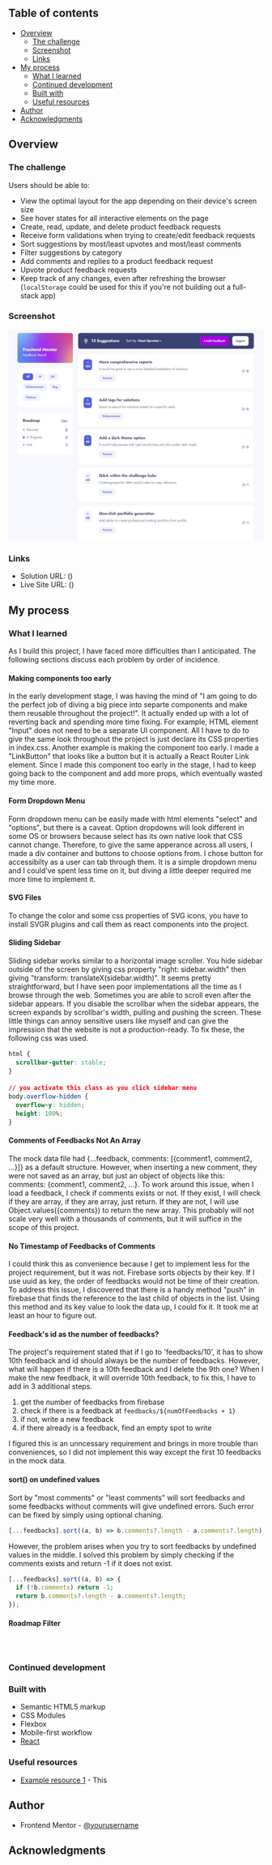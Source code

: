 ## Table of contents

- [Overview](#overview)
  - [The challenge](#the-challenge)
  - [Screenshot](#screenshot)
  - [Links](#links)
- [My process](#my-process)
  - [What I learned](#what-i-learned)
  - [Continued development](#continued-development)
  - [Built with](#built-with)
  - [Useful resources](#useful-resources)
- [Author](#author)
- [Acknowledgments](#acknowledgments)

## Overview

### The challenge

Users should be able to:

- View the optimal layout for the app depending on their device's screen size
- See hover states for all interactive elements on the page
- Create, read, update, and delete product feedback requests
- Receive form validations when trying to create/edit feedback requests
- Sort suggestions by most/least upvotes and most/least comments
- Filter suggestions by category
- Add comments and replies to a product feedback request
- Upvote product feedback requests
- Keep track of any changes, even after refreshing the browser (`localStorage` could be used for this if you're not building out a full-stack app)

### Screenshot

![](./screenshot.jpg)

### Links

- Solution URL: ()
- Live Site URL: ()

## My process

### What I learned

As I build this project, I have faced more difficulties than I anticipated.
The following sections discuss each problem by order of incidence.

#### Making components too early

In the early development stage, I was having the mind of "I am going to do the perfect job of diving a big piece into separte components and make them reusable throughout the project!". It actually ended up with a lot of reverting back and spending more time fixing. For example, HTML element "Input" does not need to be a separate UI component. All I have to do to give the same look throughout the project is just declare its CSS properties in index.css. Another example is making the component too early. I made a "LinkButton" that looks like a button but it is actually a React Router Link element. Since I made this component too early in the stage, I had to keep going back to the component and add more props, which eventually wasted my time more.

#### Form Dropdown Menu

Form dropdown menu can be easily made with html elements "select" and "options", but there is a caveat. Option dropdowns will look different in some OS or browsers because select has its own native look that CSS cannot change. Therefore, to give the same apperance across all users, I made a div container and buttons to choose options from. I chose button for accessibilty as a user can tab through them. It is a simple dropdown menu and I could've spent less time on it, but diving a little deeper required me more time to implement it.

#### SVG Files

To change the color and some css properties of SVG icons, you have to install SVGR plugins and call them as react components into the project.

#### Sliding Sidebar

Sliding sidebar works similar to a horizontal image scroller. You hide sidebar outside of the screen by giving css property "right: sidebar.width" then giving "transform: translateX(sidebar.width)". It seems pretty straightforward, but I have seen poor implementations all the time as I browse through the web. Sometimes you are able to scroll even after the sidebar appears. If you disable the scrollbar when the sidebar appears, the screen expands by scrollbar's width, pulling and pushing the screen. These little things can annoy sensitive users like myself and can give the impression that the website is not a production-ready. To fix these, the following css was used.


```css
html {
  scrollbar-gutter: stable;
}

// you activate this class as you click sidebar menu
body.overflow-hidden {
  overflow-y: hidden;
  height: 100%;
}
```

#### Comments of Feedbacks Not An Array

The mock data file had {...feedback, comments: [{comment1, comment2, ...}]} as a default structure. However, when inserting a new comment, they were not saved as an array, but just an object of objects like this: comments: {comment1, comment2, ...}. To work around this issue, when I load a feedback, I check if comments exists or not. If they exist, I will check if they are array, if they are array, just return. If they are not, I will use Object.values({comments}) to return the new array. This probably will not scale very well with a thousands of comments, but it will suffice in the scope of this project.

#### No Timestamp of Feedbacks of Comments

I could think this as convenience because I get to implement less for the project requirement, but it was not. Firebase sorts objects by their key. If I use uuid as key, the order of feedbacks would not be time of their creation. To address this issue, I discovered that there is a handy method "push" in firebase that finds the reference to the last child of objects in the list. Using this method and its key value to look the data up, I could fix it. It took me at least an hour to figure out.

#### Feedback's id as the number of feedbacks?

The project's requirement stated that if I go to 'feedbacks/10', it has to show 10th feedback and id should always be the number of feedbacks. However, what will happen if there is a 10th feedback and I delete the 9th one? When I make the new feedback, it will override 10th feedback, to fix this, I have to add in 3 additional steps.

1. get the number of feedbacks from firebase
2. check if there is a feedback at `feedbacks/${numOfFeedbacks + 1}`
3. if not, write a new feedback
4. if there already is a feedback, find an empty spot to write

I figured this is an unncessary requirement and brings in more trouble than conveniences, so I did not implement this way except the first 10 feedbacks in the mock data.

#### sort() on undefined values

Sort by "most comments" or "least comments" will sort feedbacks and some feedbacks without comments will give undefined errors. Such error can be fixed by simply using optional chaning.

```js
[...feedbacks].sort((a, b) => b.comments?.length - a.comments?.length);
```

However, the problem arises when you try to sort feedbacks by undefined values in the middle. I solved this problem by simply checking if the comments exists and return -1 if it does not exist.

```js
[...feedbacks].sort((a, b) => {
  if (!b.comments) return -1;
  return b.comments?.length - a.comments?.length;
});
```

#### Roadmap Filter

```html

```

```css

```

```js

```

### Continued development

### Built with

- Semantic HTML5 markup
- CSS Modules
- Flexbox
- Mobile-first workflow
- [React](https://reactjs.org/)

### Useful resources

- [Example resource 1](https://www.example.com) - This

## Author

- Frontend Mentor - [@yourusername](https://www.frontendmentor.io/profile/yourusername)

## Acknowledgments
